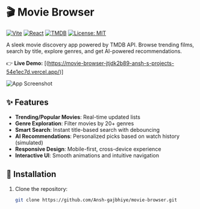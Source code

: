 # 🎬 Movie Browser

[![Vite](https://img.shields.io/badge/vite-%23646CFF.svg?logo=vite&logoColor=white)](https://vitejs.dev/)
[![React](https://img.shields.io/badge/react-%2320232a.svg?logo=react&logoColor=%2361DAFB)](https://react.dev/)
[![TMDB](https://img.shields.io/badge/tmdb-01d277?logo=themoviedatabase&logoColor=white)](https://www.themoviedb.org/)
[![License: MIT](https://img.shields.io/badge/License-MIT-yellow.svg)](https://opensource.org/licenses/MIT)

A sleek movie discovery app powered by TMDB API. Browse trending films, search by title, explore genres, and get AI-powered recommendations.

👉 **Live Demo:** [(https://movie-browser-jtjdk2b89-ansh-s-projects-54e1ec7d.vercel.app/)]

![App Screenshot](https://raw.githubusercontent.com/Ansh-gajbhiye/movie-browser/main/movie-browser.png)

## ✨ Features

- **Trending/Popular Movies**: Real-time updated lists
- **Genre Exploration**: Filter movies by 20+ genres
- **Smart Search**: Instant title-based search with debouncing
- **AI Recommendations**: Personalized picks based on watch history (simulated)
- **Responsive Design**: Mobile-first, cross-device experience
- **Interactive UI**: Smooth animations and intuitive navigation

## 🚀 Installation

1. Clone the repository:
   ```bash
   git clone https://github.com/Ansh-gajbhiye/movie-browser.git
